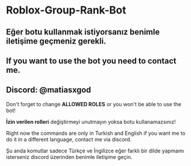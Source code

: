 # Roblox-Group-Rank-Bot
## Eğer botu kullanmak istiyorsanız benimle iletişime geçmeniz gerekli.
## If you want to use the bot you need to contact me.
## Discord: @matiasxgod

Don't forget to change **ALLOWED ROLES** or you won't be able to use the bot!

**İzin verilen rolleri** değiştirmeyi unutmayın yoksa botu kullanamazsınız!

Right now the commands are only in Turkish and English if you want me to do it in a different language, contact me via discord.

Şu anda komutlar sadece Türkçe ve İngilizce eğer farklı bir dilde yapmamı isterseniz discord üzerinden benimle iletişime geçin.
